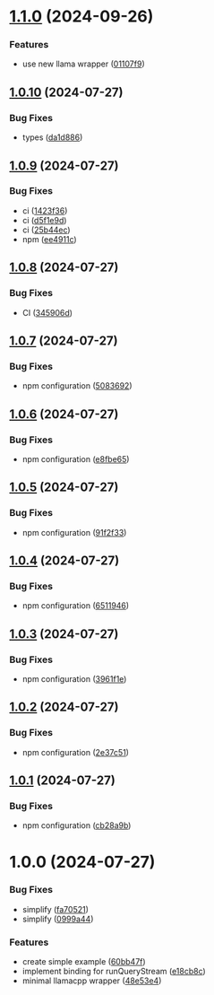 # [1.1.0](https://github.com/developer239/llama.cpp-ts/compare/v1.0.10...v1.1.0) (2024-09-26)


### Features

* use new llama wrapper ([01107f9](https://github.com/developer239/llama.cpp-ts/commit/01107f975bdfe323c240e202e514c10ab881e974))

## [1.0.10](https://github.com/developer239/llama.cpp-ts/compare/v1.0.9...v1.0.10) (2024-07-27)


### Bug Fixes

* types ([da1d886](https://github.com/developer239/llama.cpp-ts/commit/da1d8868723bfbecb229ef0b52c0847d9d843754))

## [1.0.9](https://github.com/developer239/llama.cpp-ts/compare/v1.0.8...v1.0.9) (2024-07-27)


### Bug Fixes

* ci ([1423f36](https://github.com/developer239/llama.cpp-ts/commit/1423f363d2c36a44efa8243ed1cafa228b4e474b))
* ci ([d5f1e9d](https://github.com/developer239/llama.cpp-ts/commit/d5f1e9dd3692be6082988c96d23bb1d70a9e54dc))
* ci ([25b44ec](https://github.com/developer239/llama.cpp-ts/commit/25b44ec671957168c8968b1a4eac21b58cba2221))
* npm ([ee4911c](https://github.com/developer239/llama.cpp-ts/commit/ee4911c837b7ebb3988f6cbdc9944c1222cc067c))

## [1.0.8](https://github.com/developer239/llama.cpp-ts/compare/v1.0.7...v1.0.8) (2024-07-27)


### Bug Fixes

* CI ([345906d](https://github.com/developer239/llama.cpp-ts/commit/345906dfdad189d9c898e65cfa6d4936abcd7203))

## [1.0.7](https://github.com/developer239/llama.cpp-ts/compare/v1.0.6...v1.0.7) (2024-07-27)


### Bug Fixes

* npm configuration ([5083692](https://github.com/developer239/llama.cpp-ts/commit/5083692ccc01cd76ff71c46074fa5bd9f003dcd6))

## [1.0.6](https://github.com/developer239/llama.cpp-ts/compare/v1.0.5...v1.0.6) (2024-07-27)


### Bug Fixes

* npm configuration ([e8fbe65](https://github.com/developer239/llama.cpp-ts/commit/e8fbe65ce5920838b52d870a4bcbd77f709584fc))

## [1.0.5](https://github.com/developer239/llama.cpp-ts/compare/v1.0.4...v1.0.5) (2024-07-27)


### Bug Fixes

* npm configuration ([91f2f33](https://github.com/developer239/llama.cpp-ts/commit/91f2f33f871375b13e5ea9efba5e1a8337a913ea))

## [1.0.4](https://github.com/developer239/llama.cpp-ts/compare/v1.0.3...v1.0.4) (2024-07-27)


### Bug Fixes

* npm configuration ([6511946](https://github.com/developer239/llama.cpp-ts/commit/65119467d2658782ffca3b51f8be2e37e50b75f2))

## [1.0.3](https://github.com/developer239/llama.cpp-ts/compare/v1.0.2...v1.0.3) (2024-07-27)


### Bug Fixes

* npm configuration ([3961f1e](https://github.com/developer239/llama.cpp-ts/commit/3961f1e509f88d338e1af15e52993bf8aa2d3627))

## [1.0.2](https://github.com/developer239/llama.cpp-ts/compare/v1.0.1...v1.0.2) (2024-07-27)


### Bug Fixes

* npm configuration ([2e37c51](https://github.com/developer239/llama.cpp-ts/commit/2e37c51b16b6823bf3d96745958e915e58cec53c))

## [1.0.1](https://github.com/developer239/llama.cpp-ts/compare/v1.0.0...v1.0.1) (2024-07-27)


### Bug Fixes

* npm configuration ([cb28a9b](https://github.com/developer239/llama.cpp-ts/commit/cb28a9bca13fe8d104b4107d2835fb9026edc454))

# 1.0.0 (2024-07-27)


### Bug Fixes

* simplify ([fa70521](https://github.com/developer239/llama.cpp-ts/commit/fa7052130fde975ffef3a84ab5210b3f2b91d7d0))
* simplify ([0999a44](https://github.com/developer239/llama.cpp-ts/commit/0999a44555547033695613e5ec321ec3b8a549ff))


### Features

* create simple example ([60bb47f](https://github.com/developer239/llama.cpp-ts/commit/60bb47f189ae52434cc302235ad26ba17ae31576))
* implement binding for runQueryStream ([e18cb8c](https://github.com/developer239/llama.cpp-ts/commit/e18cb8cc2e4f4a901935f5cba15089557355bcb8))
* minimal llamacpp wrapper ([48e53e4](https://github.com/developer239/llama.cpp-ts/commit/48e53e421dd9b9b7d608a3fd2079a6148df2c6f4))
